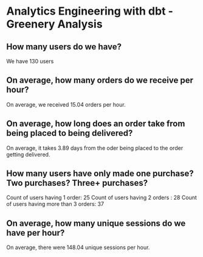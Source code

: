 # Analytics Engineering with dbt - Greenery Analysis

## How many users do we have?

We have 130 users

## On average, how many orders do we receive per hour?

On average, we received 15.04 orders per hour. 

## On average, how long does an order take from being placed to being delivered?

On average, it takes 3.89 days from the oder being placed to the order getting delivered. 

## How many users have only made one purchase? Two purchases? Three+ purchases?

Count of users having 1 order: 25
Count of users having 2 orders : 28
Count of users having more than 3 orders: 37

## On average, how many unique sessions do we have per hour?

On average, there were 148.04 unique sessions per hour. 
